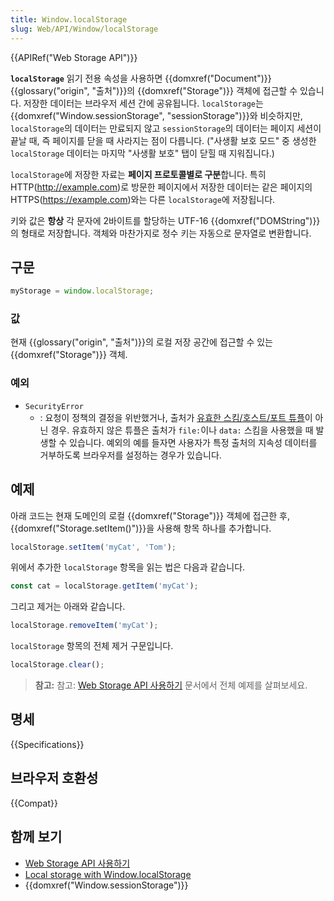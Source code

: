 ```yaml
---
title: Window.localStorage
slug: Web/API/Window/localStorage
---
```

{{APIRef("Web Storage API")}}

**`localStorage`** 읽기 전용 속성을 사용하면 {{domxref("Document")}} {{glossary("origin", "출처")}}의 {{domxref("Storage")}} 객체에 접근할 수 있습니다. 저장한 데이터는 브라우저 세션 간에 공유됩니다. `localStorage`는 {{domxref("Window.sessionStorage", "sessionStorage")}}와 비슷하지만, `localStorage`의 데이터는 만료되지 않고 `sessionStorage`의 데이터는 페이지 세션이 끝날 때, 즉 페이지를 닫을 때 사라지는 점이 다릅니다. ("사생활 보호 모드" 중 생성한 `localStorage` 데이터는 마지막 "사생활 보호" 탭이 닫힐 때 지워집니다.)

`localStorage`에 저장한 자료는 **페이지 프로토콜별로 구분**합니다. 특히 HTTP(<http://example.com>)로 방문한 페이지에서 저장한 데이터는 같은 페이지의 HTTPS(<https://example.com>)와는 다른 `localStorage`에 저장됩니다.

키와 값은 **항상** 각 문자에 2바이트를 할당하는 UTF-16 {{domxref("DOMString")}}의 형태로 저장합니다. 객체와 마찬가지로 정수 키는 자동으로 문자열로 변환합니다.

## 구문

```js
myStorage = window.localStorage;
```

### 값

현재 {{glossary("origin", "출처")}}의 로컬 저장 공간에 접근할 수 있는 {{domxref("Storage")}} 객체.

### 예외

- `SecurityError`
  - : 요청이 정책의 결정을 위반했거나, 출처가 [유효한 스킴/호스트/포트 튜플](/ko/docs/Web/Security/Same-origin_policy#출처의_정의)이 아닌 경우. 유효하지 않은 튜플은 출처가 `file:`이나 `data:` 스킴을 사용했을 때 발생할 수 있습니다. 예외의 예를 들자면 사용자가 특정 출처의 지속성 데이터를 거부하도록 브라우저를 설정하는 경우가 있습니다.

## 예제

아래 코드는 현재 도메인의 로컬 {{domxref("Storage")}} 객체에 접근한 후, {{domxref("Storage.setItem()")}}을 사용해 항목 하나를 추가합니다.

```js
localStorage.setItem('myCat', 'Tom');
```

위에서 추가한 `localStorage` 항목을 읽는 법은 다음과 같습니다.

```js
const cat = localStorage.getItem('myCat');
```

그리고 제거는 아래와 같습니다.

```js
localStorage.removeItem('myCat');
```

`localStorage` 항목의 전체 제거 구문입니다.

```js
localStorage.clear();
```

> **참고:** 참고: [Web Storage API 사용하기](/ko/docs/Web/API/Web_Storage_API/Using_the_Web_Storage_API) 문서에서 전체 예제를 살펴보세요.

## 명세

{{Specifications}}

## 브라우저 호환성

{{Compat}}

## 함께 보기

- [Web Storage API 사용하기](/ko/docs/Web/API/Web_Storage_API/Using_the_Web_Storage_API)
- [Local storage with Window.localStorage](/ko/docs/Web/API/Web_Storage_API/Local_storage)
- {{domxref("Window.sessionStorage")}}

